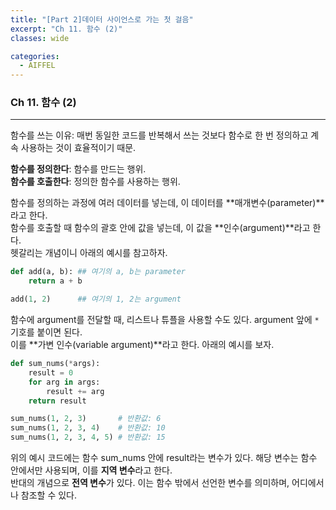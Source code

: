 ```yaml
---
title: "[Part 2]데이터 사이언스로 가는 첫 걸음"
excerpt: "Ch 11. 함수 (2)"
classes: wide

categories:
  - AIFFEL
---
```

### Ch 11. 함수 (2)
---
함수를 쓰는 이유: 매번 동일한 코드를 반복해서 쓰는 것보다 함수로 한 번 정의하고 계속 사용하는 것이 효율적이기 때문.

**함수를 정의한다**: 함수를 만드는 행위.  
**함수를 호출한다**: 정의한 함수를 사용하는 행위.

함수를 정의하는 과정에 여러 데이터를 넣는데, 이 데이터를 **매개변수(parameter)**라고 한다.  
함수를 호출할 때 함수의 괄호 안에 값을 넣는데, 이 값을 **인수(argument)**라고 한다.  
헷갈리는 개념이니 아래의 예시를 참고하자.

```python
def add(a, b): ## 여기의 a, b는 parameter
    return a + b

add(1, 2)      ## 여기의 1, 2는 argument
```

함수에 argument를 전달할 때, 리스트나 튜플을 사용할 수도 있다. argument 앞에 `*` 기호를 붙이면 된다.  
이를 **가변 인수(variable argument)**라고 한다. 아래의 예시를 보자.

```python
def sum_nums(*args):
    result = 0
    for arg in args:
        result += arg
    return result

sum_nums(1, 2, 3)       # 반환값: 6
sum_nums(1, 2, 3, 4)    # 반환값: 10
sum_nums(1, 2, 3, 4, 5) # 반환값: 15
```

위의 예시 코드에는 함수 sum_nums 안에 result라는 변수가 있다. 해당 변수는 함수 안에서만 사용되며, 이를 **지역 변수**라고 한다.  
반대의 개념으로 **전역 변수**가 있다. 이는 함수 밖에서 선언한 변수를 의미하며, 어디에서나 참조할 수 있다.
